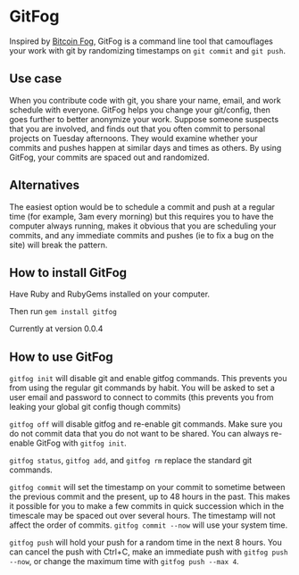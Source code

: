 # GitFog

Inspired by <a href="http://bitcoinfog.com/">Bitcoin Fog</a>, GitFog is a
command line tool that camouflages your work with git by randomizing timestamps on
```git commit``` and ```git push```.

## Use case

When you contribute code with git, you share your name, email, and work schedule with
everyone. GitFog helps you change your git/config, then goes further to better anonymize
your work. Suppose someone suspects that you are involved, and finds out that you often
commit to personal projects on Tuesday afternoons. They would examine whether your commits and
pushes happen at similar days and times as others. By using GitFog, your commits are spaced
out and randomized.

## Alternatives

The easiest option would be to schedule a commit and push at a regular time
(for example, 3am every morning) but this requires you to have the computer
always running, makes it obvious that you are scheduling your commits, and
any immediate commits and pushes (ie to fix a bug on the site) will break
the pattern.

## How to install GitFog

Have Ruby and RubyGems installed on your computer.

Then run ```gem install gitfog```

Currently at version 0.0.4

## How to use GitFog

```gitfog init``` will disable git and enable gitfog commands. This prevents
you from using the regular git commands by habit. You will be asked to set
a user email and password to connect to commits (this prevents you from
leaking your global git config though commits)

```gitfog off``` will disable gitfog and re-enable git commands. Make sure
you do not commit data that you do not want to be shared. You can always re-enable
GitFog with ```gitfog init```.

```gitfog status```, ```gitfog add```, and ```gitfog rm``` replace the standard git
commands.

```gitfog commit``` will set the timestamp on your commit to sometime between
the previous commit and the present, up to 48 hours in the past. This makes
it possible for you to make a few commits in quick succession which in the
timescale may be spaced out over several hours. The timestamp will not affect
the order of commits. ```gitfog commit --now``` will use your system time.

```gitfog push``` will hold your push for a random time in the next 8 hours.
You can cancel the push with Ctrl+C, make an immediate push with
```gitfog push --now```, or change the maximum time with
```gitfog push --max 4```.
